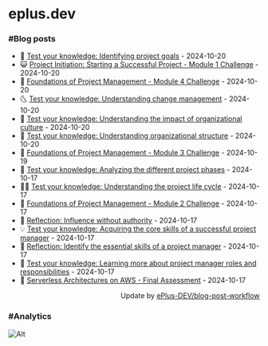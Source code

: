 # eplus.dev

### #Blog posts

<!-- BLOG-POST-LIST:START -->
 - 🧰 [Test your knowledge: Identifying project goals](https://eplus.dev/test-your-knowledge-identifying-project-goals) - 2024-10-20
 - 😺 [Project Initiation: Starting a Successful Project - Module 1 Challenge](https://eplus.dev/project-initiation-starting-a-successful-project-module-1-challenge) - 2024-10-20
 - 🗽 [Foundations of Project Management - Module 4 Challenge](https://eplus.dev/foundations-of-project-management-module-4-challenge) - 2024-10-20
 - 🌜 [Test your knowledge: Understanding change management](https://eplus.dev/test-your-knowledge-understanding-change-management) - 2024-10-20
 - 📝 [Test your knowledge: Understanding the impact of organizational culture](https://eplus.dev/test-your-knowledge-understanding-the-impact-of-organizational-culture) - 2024-10-20
 - 🚀 [Test your knowledge: Understanding organizational structure](https://eplus.dev/test-your-knowledge-understanding-organizational-structure) - 2024-10-20
 - 💼 [Foundations of Project Management - Module 3 Challenge](https://eplus.dev/foundations-of-project-management-module-3-challenge) - 2024-10-19
 - 🦣 [Test your knowledge: Analyzing the different project phases](https://eplus.dev/test-your-knowledge-analyzing-the-different-project-phases) - 2024-10-17
 - 👨‍🏫 [Test your knowledge: Understanding the project life cycle](https://eplus.dev/test-your-knowledge-understanding-the-project-life-cycle) - 2024-10-17
 - 🔭 [Foundations of Project Management - Module 2 Challenge](https://eplus.dev/foundations-of-project-management-module-2-challenge) - 2024-10-17
 - 🤡 [Reflection: Influence without authority](https://eplus.dev/reflection-influence-without-authority) - 2024-10-17
 - 💡 [Test your knowledge: Acquiring the core skills of a successful project manager](https://eplus.dev/test-your-knowledge-acquiring-the-core-skills-of-a-successful-project-manager) - 2024-10-17
 - 🦣 [Reflection: Identify the essential skills of a project manager](https://eplus.dev/reflection-identify-the-essential-skills-of-a-project-manager) - 2024-10-17
 - 💪 [Test your knowledge: Learning more about project manager roles and responsibilities](https://eplus.dev/test-your-knowledge-learning-more-about-project-manager-roles-and-responsibilities) - 2024-10-17
 - 🤡 [Serverless Architectures on AWS - Final Assessment](https://eplus.dev/serverless-architectures-on-aws-final-assessment) - 2024-10-17<!-- BLOG-POST-LIST:END -->

<div align="right">
  Update by <a target="_blank"
    href="https://github.com/ePlus-DEV/blog-post-workflow">ePlus-DEV/blog-post-workflow</a>
</div>

### #Analytics
![Alt](https://repobeats.axiom.co/api/embed/9990f7cddfbad8d834990b10ccad05f81ac1096f.svg "Repobeats analytics image")
